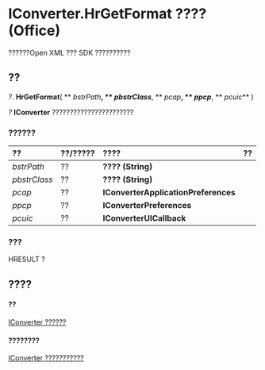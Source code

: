 
# IConverter.HrGetFormat ???? (Office)

??????Open XML ??? SDK ??????????


## ??

 _?_. **HrGetFormat**( ** _bstrPath_**, ** _pbstrClass_**, ** _pcap_**, ** _ppcp_**, ** _pcuic_** )

 _?_ **IConverter** ???????????????????????


### ??????



|**??**|**??/?????**|**????**|**??**|
|:-----|:-----|:-----|:-----|
| _bstrPath_|??|**???? (String)**||
| _pbstrClass_|??|**???? (String)**||
| _pcap_|??|**IConverterApplicationPreferences**||
| _ppcp_|??|**IConverterPreferences**||
| _pcuic_|??|**IConverterUICallback**||

### ???

HRESULT ?


## ????


#### ??


[IConverter ??????](3f6180eb-c007-f915-6223-b93f485e09ef.md)
#### ????????


[IConverter ???????????](http://msdn.microsoft.com/library/c8396dba-f980-18a2-0b17-29164446dc5b%28Office.15%29.aspx)
